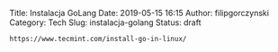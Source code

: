 Title: Instalacja GoLang
Date: 2019-05-15 16:15
Author: filipgorczynski
Category: Tech
Slug: instalacja-golang
Status: draft

`https://www.tecmint.com/install-go-in-linux/`
